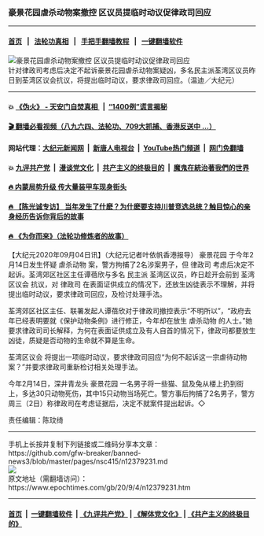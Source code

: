 ### 豪景花园虐杀动物案撤控 区议员提临时动议促律政司回应
------------------------

#### [首页](https://github.com/gfw-breaker/banned-news3/blob/master/README.md) &nbsp;&nbsp;|&nbsp;&nbsp; [法轮功真相](https://github.com/begood0513/basic/blob/master/README.md)  &nbsp;&nbsp;|&nbsp;&nbsp; [手把手翻墙教程](https://github.com/gfw-breaker/guides/wiki)  &nbsp;&nbsp;|&nbsp;&nbsp; [一键翻墙软件](https://github.com/gfw-breaker/nogfw/blob/master/README.md)  



<div><img alt="豪景花园虐杀动物案撤控 区议员提临时动议促律政司回应" class="attachment-djy_600_400 size-djy_600_400 wp-post-image" src="https://i.epochtimes.com/assets/uploads/2020/09/2009032105062188-600x400.jpg"/>
<div class="caption">
 针对律政司考虑后决定不起诉豪景花园虐杀动物案疑凶，多名民主派荃湾区议员昨日到荃湾区议会抗议，将提出临时动议，要求律政司回应。（温迪／大纪元）
</div></div><hr/>

#### 💥 [《伪火》 - 天安门自焚真相 ](http://141.164.51.119:10000/videos/blog/weihuo.html)&nbsp; |&nbsp; [“1400例”谎言揭秘  ](http://141.164.51.119:10000/videos/blog/jiexi1400.html)

#### [ 🎬  翻墙必看视频（八九六四、法轮功、709大抓捕、香港反送中 ...）](https://github.com/gfw-breaker/links/blob/master/banned.md)

#### 网站代理：[大纪元新闻网](http://167.172.10.89:10080/gb/) &nbsp;|&nbsp; [新唐人电视台](http://167.172.10.89:8808/gb/)  &nbsp;|&nbsp; [YouTube热门频道](http://158.247.203.241/youtube.html) &nbsp;|&nbsp; [网门免翻墙](http://158.247.203.241:11000/show.aspx?name=ogHome)

#### 💥 [九评共产党](http://141.164.51.119:10000/videos/res/jiuping/)&nbsp; |&nbsp; [漫谈党文化](http://141.164.51.119:10000/videos/res/mtdwh/)&nbsp; |&nbsp; [共产主义的终极目的](http://141.164.51.119:10000/videos/res/zjmd/)&nbsp; |&nbsp; [魔鬼在統治著我們的世界](http://141.164.51.119:10000/videos/res/TheSpecter/)  

#### [ 🔥  内蒙局势升级 传大量装甲车现身街头](http://141.164.51.119:10000/videos/news/0903.html)

#### [ 🔥  【陈光诚专访】 当年发生了什麽？为什麽要支持川普竞选总统？触目惊心的亲身经历告诉你背后的故事](http://141.164.51.119:10000/videos/news/cgc02.html)

#### [ 🔥  《为你而来》（法轮功修炼者的故事）](http://141.164.51.119:10000/videos/news/ComingForYou.html)

<div><p>
 【大纪元2020年09月04日讯】（大纪元记者叶依帆香港报导）
 <ok href="https://www.epochtimes.com/gb/tag/%E8%B1%AA%E6%99%AF%E8%8A%B1%E5%9B%AD.html">
  豪景花园
 </ok>
 于今年2月14日发生怀疑
 <ok href="https://www.epochtimes.com/gb/tag/%E8%99%90%E6%9D%80%E5%8A%A8%E7%89%A9.html">
  虐杀动物
 </ok>
 案，警方拘捕了2名涉案男子，但
 <ok href="https://www.epochtimes.com/gb/tag/%E5%BE%8B%E6%94%BF%E5%8F%B8.html">
  律政司
 </ok>
 考虑后决定不起诉。荃湾郊区社区主任谭蓓欣与多名
 <ok href="https://www.epochtimes.com/gb/tag/%E6%B0%91%E4%B8%BB%E6%B4%BE.html">
  民主派
 </ok>
 荃湾区议员，昨日趁开会前到
 <ok href="https://www.epochtimes.com/gb/tag/%E8%8D%83%E6%B9%BE%E5%8C%BA%E8%AE%AE%E4%BC%9A.html">
  荃湾区议会
 </ok>
 抗议，对
 <ok href="https://www.epochtimes.com/gb/tag/%E5%BE%8B%E6%94%BF%E5%8F%B8.html">
  律政司
 </ok>
 在表面证供成立的情况下，还放生凶徒表示不理解，并将提出临时动议，要求律政司回应，及检讨处理手法。
</p>
<p>
 荃湾郊区社区主任、联署发起人谭蓓欣对于律政司撤控表示“不明所以”，“政府去年已经表明要就《保护动物条例》进行修正，今年却在放生
 <ok href="https://www.epochtimes.com/gb/tag/%E8%99%90%E6%9D%80%E5%8A%A8%E7%89%A9.html">
  虐杀动物
 </ok>
 的人士。”她要求律政司司长解释，为何在表面证供成立及有人自首的情况下，律政司都要放生凶徒，质疑是否动物的生命就不算是生命。
</p>
<p>
 <ok href="https://www.epochtimes.com/gb/tag/%E8%8D%83%E6%B9%BE%E5%8C%BA%E8%AE%AE%E4%BC%9A.html">
  荃湾区议会
 </ok>
 将提出一项临时动议，要求律政司回应“为何不起诉这一宗虐待动物案？”并要求律政司重新检讨相关处理手法。
</p>
<p>
 今年2月14日，深井青龙头
 <ok href="https://www.epochtimes.com/gb/tag/%E8%B1%AA%E6%99%AF%E8%8A%B1%E5%9B%AD.html">
  豪景花园
 </ok>
 一名男子将一些猫、鼠及兔从楼上扔到街上，多达30只动物死伤，其中15只动物当场死亡。警方事后拘捕了2名男子，警方周三（2日）称律政司在考虑证据后，决定不就案件提出起诉。◇
</p>
<p>
 责任编辑：陈玟绮
</p>
</div>
<hr/>
手机上长按并复制下列链接或二维码分享本文章：<br/>
https://github.com/gfw-breaker/banned-news3/blob/master/pages/nsc415/n12379231.md <br/>
<a href='https://github.com/gfw-breaker/banned-news3/blob/master/pages/nsc415/n12379231.md'><img src='https://github.com/gfw-breaker/banned-news3/blob/master/pages/nsc415/n12379231.md.png'/></a> <br/>
原文地址（需翻墙访问）：https://www.epochtimes.com/gb/20/9/4/n12379231.htm


------------------------
#### [首页](https://github.com/gfw-breaker/banned-news3/blob/master/README.md) &nbsp;|&nbsp; [一键翻墙软件](https://github.com/gfw-breaker/nogfw/blob/master/README.md) &nbsp;| [《九评共产党》](https://github.com/gfw-breaker/9ping.md/blob/master/README.md#九评之一评共产党是什么) | [《解体党文化》](https://github.com/gfw-breaker/jtdwh.md/blob/master/README.md) | [《共产主义的终极目的》](https://github.com/gfw-breaker/gczydzjmd.md/blob/master/README.md)


<img src='http://gfw-breaker.win/banned-news3/pages/nsc415/n12379231.md' width='0px' height='0px'/>